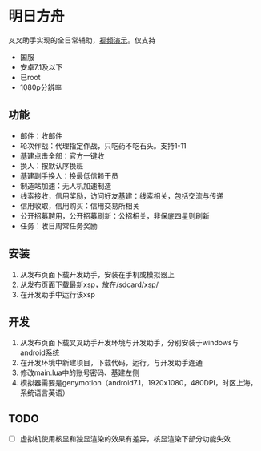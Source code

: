 # 明日方舟
叉叉助手实现的全日常辅助，[视频演示](https://www.bilibili.com/video/BV1gJ411p7Ck/)。仅支持

- 国服
- 安卓7.1及以下
- 已root
- 1080p分辨率

## 功能
- 邮件：收邮件
- 轮次作战：代理指定作战，只吃药不吃石头。支持1-11
- 基建点击全部：官方一键收
- 换人：按默认序换班
- 基建副手换人：换最低信赖干员
- 制造站加速：无人机加速制造
- 线索接收，信用奖励，访问好友基建：线索相关，包括交流与传递
- 信用收取，信用购买：信用交易所相关
- 公开招募聘用，公开招募刷新：公招相关，非保底四星则刷新
- 任务：收日周常任务奖励

## 安装
1. 从发布页面下载开发助手，安装在手机或模拟器上
2. 从发布页面下载最新xsp，放在/sdcard/xsp/
3. 在开发助手中运行该xsp

## 开发
1. 从发布页面下载叉叉助手开发环境与开发助手，分别安装于windows与android系统
2. 在开发环境中新建项目，下载代码，运行。与开发助手连通
3. 修改main.lua中的账号密码、基建左侧
4. 模拟器需要是genymotion（android7.1，1920x1080，480DPI，时区上海，系统语言英语）

## TODO 
- [ ] 虚拟机使用核显和独显渲染的效果有差异，核显渲染下部分功能失效
